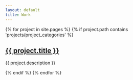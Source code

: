 ```yaml
---
layout: default
title: Work
---
```


<div class="container">
  <section id="projects">
    {% for project in site.pages %}
      {% if project.path contains 'projects/project_categories' %}
        <div class="project wow animate__animated animate__fadeInUp" data-wow-duration="1s" data-wow-delay="0.5s">
          <h2><a href="{{ project.url }}">{{ project.title }}</a></h2>
          <p>{{ project.description }}</p>
        </div>
      {% endif %}
    {% endfor %}
  </section>
</div>
